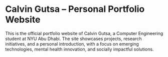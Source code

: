 # Calvin Gutsa – Personal Portfolio Website

This is the official portfolio website of Calvin Gutsa, a Computer Engineering student at NYU Abu Dhabi. The site showcases projects, research initiatives, and a personal introduction, with a focus on emerging technologies, mental health innovation, and socially impactful solutions.

